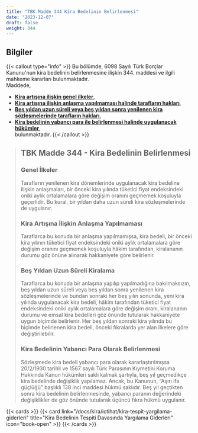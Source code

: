 ```yaml
---
title: "TBK Madde 344 Kira Bedelinin Belirlenmesi"
date: "2023-12-07"
draft: false
weight: 344
---
```


## Bilgiler

{{< callout type="info" >}}
Bu bölümde, 6098 Sayılı Türk Borçlar Kanunu'nun kira bedelinin belirlenmesine ilişkin 344. maddesi ve ilgili mahkeme kararları bulunmaktadır.  
Maddede,

- [**Kira artışına ilişkin genel ilkeler**](#genel-i̇lkeler),
- [**Kira artışına ilişkin anlaşma yapılmaması halinde tarafların hakları**](#kira-artışına-i̇lişkin-anlaşma-yapılmaması),
- [**Beş yıldan uzun süreli veya beş yıldan sonra yenilenen kira sözleşmelerinde tarafların hakları**](#beş-yıldan-uzun-süreli-kiralama),
- [**Kira bedelinin yabancı para ile belirlenmesi halinde uygulanacak hükümler**](#kira-bedelinin-yabancı-para-olarak-belirlenmesi),  
  bulunmaktadır.
  {{< /callout >}}

> ## TBK Madde 344 - Kira Bedelinin Belirlenmesi
>
> ### Genel İlkeler
>
> Tarafların yenilenen kira dönemlerinde uygulanacak kira bedeline ilişkin anlaşmaları, bir önceki kira yılında tüketici fiyat endeksindeki oniki aylık ortalamalara göre değişim oranını geçmemek koşuluyla geçerlidir. Bu kural, bir yıldan daha uzun süreli kira sözleşmelerinde de uygulanır.
>
> ### Kira Artışına İlişkin Anlaşma Yapılmaması
>
> Taraflarca bu konuda bir anlaşma yapılmamışsa, kira bedeli, bir önceki kira yılının tüketici fiyat endeksindeki oniki aylık ortalamalara göre değişim oranını geçmemek koşuluyla hâkim tarafından, kiralananın durumu göz önüne alınarak hakkaniyete göre belirlenir.
>
> ### Beş Yıldan Uzun Süreli Kiralama
>
> Taraflarca bu konuda bir anlaşma yapılıp yapılmadığına bakılmaksızın, beş yıldan uzun süreli veya beş yıldan sonra yenilenen kira sözleşmelerinde ve bundan sonraki her beş yılın sonunda, yeni kira yılında uygulanacak kira bedeli, hâkim tarafından tüketici fiyat endeksindeki oniki aylık ortalamalara göre değişim oranı, kiralananın durumu ve emsal kira bedelleri göz önünde tutularak hakkaniyete uygun biçimde belirlenir. Her beş yıldan sonraki kira yılında bu biçimde belirlenen kira bedeli, önceki fıkralarda yer alan ilkelere göre değiştirilebilir.
>
> ### Kira Bedelinin Yabancı Para Olarak Belirlenmesi
>
> Sözleşmede kira bedeli yabancı para olarak kararlaştırılmışsa 20/2/1930 tarihli ve 1567 sayılı Türk Parasının Kıymetini Koruma Hakkında Kanun hükümleri saklı kalmak şartıyla, beş yıl geçmedikçe kira bedelinde değişiklik yapılamaz. Ancak, bu Kanunun, “Aşırı ifa güçlüğü” başlıklı 138 inci maddesi hükmü saklıdır. Beş yıl geçtikten sonra kira bedelinin belirlenmesinde, yabancı paranın değerindeki değişiklikler de göz önünde tutularak üçüncü fıkra hükmü uygulanır.

{{< cards >}}
{{< card link="/docs/kira/ictihat/kira-tespit-yargilama-giderleri" title="Kira Bedelinin Tespiti Davasında Yargılama Giderleri" icon="book-open" >}}
{{< /cards >}}
